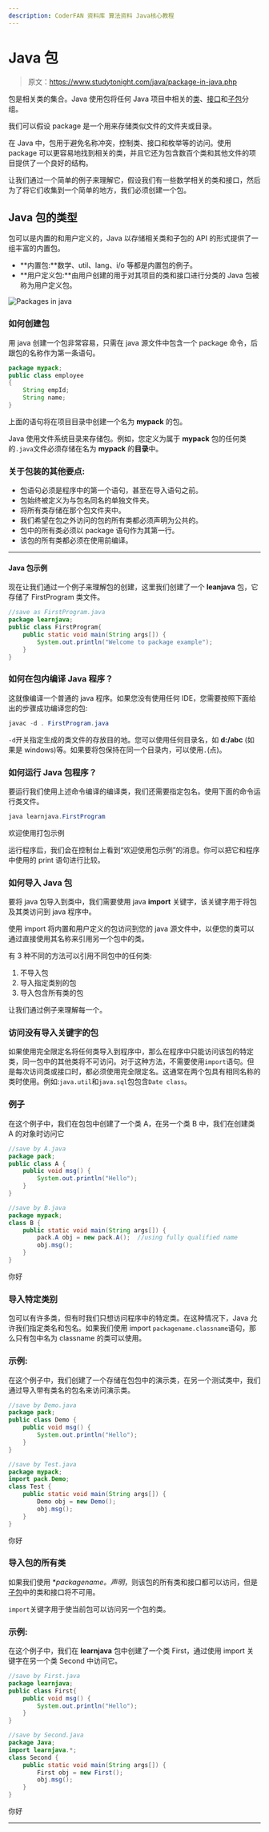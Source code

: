 ```yaml
---
description: CoderFAN 资料库 算法资料 Java核心教程
---
```


# Java 包

> 原文：<https://www.studytonight.com/java/package-in-java.php>

包是相关类的集合。Java 使用包将任何 Java 项目中相关的[类](object-and-classes)、[接口](java-interface)和[子包](subpackage-and-static-import)分组。

我们可以假设 package 是一个用来存储类似文件的文件夹或目录。

在 Java 中，包用于避免名称冲突，控制类、接口和枚举等的访问。使用 package 可以更容易地找到相关的类，并且它还为包含数百个类和其他文件的项目提供了一个良好的结构。

让我们通过一个简单的例子来理解它，假设我们有一些数学相关的类和接口，然后为了将它们收集到一个简单的地方，我们必须创建一个包。

## Java 包的类型

包可以是内置的和用户定义的，Java 以存储相关类和子包的 API 的形式提供了一组丰富的内置包。

*   **内置包:**数学、util、lang、i/o 等都是内置包的例子。
*   **用户定义包:**由用户创建的用于对其项目的类和接口进行分类的 Java 包被称为用户定义包。

![Packages in java](img/c6fc0a0469e40856ea7a6ac4710f87f9.png)

### 如何创建包

用 java 创建一个包非常容易，只需在 java 源文件中包含一个 package 命令，后跟包的名称作为第一条语句。

```java
package mypack;
public class employee 
{
    String empId;
    String name; 
} 
```

上面的语句将在项目目录中创建一个名为 **mypack** 的包。

Java 使用文件系统目录来存储包。例如，您定义为属于 **mypack** 包的任何类的`.java`文件必须存储在名为 **mypack** 的**目录**中。

### 关于包装的其他要点:

*   包语句必须是程序中的第一个语句，甚至在导入语句之前。
*   包始终被定义为与包名同名的单独文件夹。
*   将所有类存储在那个包文件夹中。
*   我们希望在包之外访问的包的所有类都必须声明为公共的。
*   包中的所有类必须以 package 语句作为其第一行。
*   该包的所有类都必须在使用前编译。

* * *

#### Java 包示例

现在让我们通过一个例子来理解包的创建，这里我们创建了一个 **leanjava** 包，它存储了 FirstProgram 类文件。

```java
//save as FirstProgram.java  
package learnjava;  
public class FirstProgram{  
    public static void main(String args[]) {  
        System.out.println("Welcome to package example");  
    }  
} 
```

### 如何在包内编译 Java 程序？

这就像编译一个普通的 java 程序。如果您没有使用任何 IDE，您需要按照下面给出的步骤成功编译您的包:

```java
javac -d . FirstProgram.java
```

`-d`开关指定生成的类文件的存放目的地。您可以使用任何目录名，如 **d:/abc** (如果是 windows)等。如果要将包保持在同一个目录内，可以使用`.`(点)。

### 如何运行 Java 包程序？

要运行我们使用上述命令编译的编译类，我们还需要指定包名。使用下面的命令运行类文件。

```java
java learnjava.FirstProgram
```

欢迎使用打包示例

运行程序后，我们会在控制台上看到“欢迎使用包示例”的消息。你可以把它和程序中使用的 print 语句进行比较。

### 如何导入 Java 包

要将 java 包导入到类中，我们需要使用 java **import** 关键字，该关键字用于将包及其类访问到 java 程序中。

使用 import 将内置和用户定义的包访问到您的 java 源文件中，以便您的类可以通过直接使用其名称来引用另一个包中的类。

有 3 种不同的方法可以引用不同包中的任何类:

1.  不导入包
2.  导入指定类别的包
3.  导入包含所有类的包

让我们通过例子来理解每一个。

### 访问没有导入关键字的包

如果使用完全限定名将任何类导入到程序中，那么在程序中只能访问该包的特定类，同一包中的其他类将不可访问。对于这种方法，不需要使用`import`语句。但是每次访问类或接口时，都必须使用完全限定名。这通常在两个包具有相同名称的类时使用。例如:`java.util`和`java.sql`包包含`Date class`。

### 例子

在这个例子中，我们在包包中创建了一个类 A，在另一个类 B 中，我们在创建类 A 的对象时访问它

```java
//save by A.java  
package pack;  
public class A {  
    public void msg() {
        System.out.println("Hello");
    }  
}  

//save by B.java  
package mypack;  
class B {  
    public static void main(String args[]) {  
        pack.A obj = new pack.A();  //using fully qualified name  
        obj.msg();  
    }  
} 
```

你好

### 导入特定类别

包可以有许多类，但有时我们只想访问程序中的特定类。在这种情况下，Java 允许我们指定类名和包名。如果我们使用 import `packagename.classname`语句，那么只有包中名为 classname 的类可以使用。

### 示例:

在这个例子中，我们创建了一个存储在包包中的演示类，在另一个测试类中，我们通过导入带有类名的包名来访问演示类。

```java
//save by Demo.java  
package pack;  
public class Demo {  
    public void msg() {
        System.out.println("Hello");
    }  
}  

//save by Test.java  
package mypack;  
import pack.Demo;  
class Test {  
    public static void main(String args[]) {  
        Demo obj = new Demo();  
        obj.msg();  
    }  
} 
```

你好

### 导入包的所有类

如果我们使用 **packagename。*声明**，则该包的所有类和接口都可以访问，但是[子包](subpackage-and-static-import)中的类和接口将不可用。

`import`关键字用于使当前包可以访问另一个包的类。

### 示例:

在这个例子中，我们在 **learnjava** 包中创建了一个类 First，通过使用 import 关键字在另一个类 Second 中访问它。

```java
//save by First.java  
package learnjava;  
public class First{  
    public void msg() {
        System.out.println("Hello");
    }  
}  

//save by Second.java  
package Java;  
import learnjava.*;    
class Second {  
    public static void main(String args[]) {  
        First obj = new First();  
        obj.msg();  
    }  
} 
```

你好

* * *